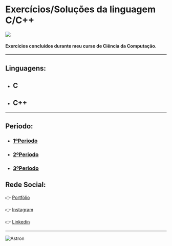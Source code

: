 # Exercícios/Soluções da linguagem C/C++
![](https://imgur.com/38RyDmc.png)

#### Exercícios concluidos durante meu curso de Ciência da Computação.
***
##  Linguagens:
  - ## C
  - ## C++
***

## Periodo:
  - ### [1ºPeriodo](https://github.com/IagoAntunes/Materiais--Ciencia-da-Computacao/tree/master/Ci%C3%AAncia%20da%20Computa%C3%A7%C3%A3o%201%C2%BAPeriodo)
  - ### [2ºPeriodo](https://github.com/IagoAntunes/Materiais--Ciencia-da-Computacao/tree/master/Ci%C3%AAncia%20da%20Computa%C3%A7%C3%A3o%202%C2%BAPeriodo)
  - ### [3ºPeriodo](https://github.com/IagoAntunes/Materiais--Ciencia-da-Computacao/tree/master/Ci%C3%AAncia%20da%20Computa%C3%A7%C3%A3o%203%C2%BAPeriodo)


## Rede Social:

:point_right: [Portfólio](https://iagoantunes.github.io/)

:point_right: [Instagram](https://www.instagram.com/iago_ferreira010/?hl=pt-br)

:point_right: [Linkedin](https://www.linkedin.com/in/iago-antunes-5277131a5/)

***

![Astron](https://user-images.githubusercontent.com/63758301/85813381-6b556980-b739-11ea-91b5-740c1f91a5c4.jpg)
